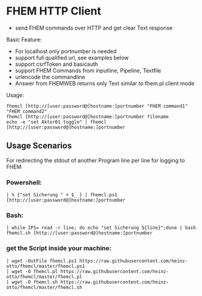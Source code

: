 # FHEM HTTP Client
* send FHEM commands over HTTP and get clear Text response

Basic Feature:
* For localhost only portnumber is needed
* support full qualified url, see examples below
* support csrfToken and basicauth
* support FHEM Commands from inputline, Pipeline, Textfile
* urlencode the commandline
* Answer from FHEMWEB returns only Text similar to fhem.pl client mode

Usage:
```
fhemcl [http://[user:password@]hostname:]portnumber "FHEM command1" "FHEM command2"
fhemcl [http://[user:password@]hostname:]portnumber filename
echo -e "set Aktor01 toggle" | fhemcl [http://[user:password@]hostname:]portnumber
```

## Usage Scenarios
For redirecting the stdout of another Program line per line for logging to FHEM
### Powershell: 
```
| % {"set Sicherung " + $_ } | fhemcl.ps1 [http://[user:password@]hostname:]portnumber
```
### Bash:
```
| while IFS= read -r line; do echo "set Sicherung ${line}";done | bash fhemcl.sh [http://[user:password@]hostname:]portnumber
```
### get the Script inside your machine:
```
| wget -OutFile fhemcl.ps1 https://raw.githubusercontent.com/heinz-otto/fhemcl/master/fhemcl.ps1
| wget -O fhemcl.pl https://raw.githubusercontent.com/heinz-otto/fhemcl/master/fhemcl.pl
| wget -O fhemcl.sh https://raw.githubusercontent.com/heinz-otto/fhemcl/master/fhemcl.sh
```
